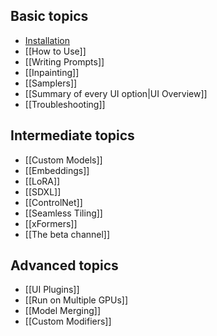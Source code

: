 ## Basic topics
*  [Installation](https://github.com/easydiffusion/easydiffusion#installation)
*  [[How to Use]]
*  [[Writing Prompts]]
*  [[Inpainting]]
*  [[Samplers]]
*  [[Summary of every UI option|UI Overview]]
*  [[Troubleshooting]]

## Intermediate topics
*  [[Custom Models]]
*  [[Embeddings]]
*  [[LoRA]]
*  [[SDXL]]
*  [[ControlNet]]
*  [[Seamless Tiling]]
*  [[xFormers]]
*  [[The beta channel]]

## Advanced topics
*  [[UI Plugins]]
*  [[Run on Multiple GPUs]]
*  [[Model Merging]]
*  [[Custom Modifiers]]